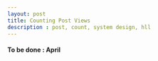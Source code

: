 ```yaml
---
layout: post
title: Counting Post Views
description : post, count, system design, hll
---
```


#### To be done : April
